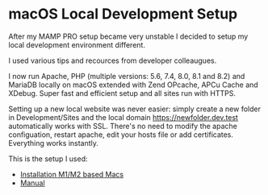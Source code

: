 # macOS Local Development Setup

After my MAMP PRO setup became very unstable I decided to setup my local development environment different.

I used various tips and recources from developer colleaugues.

I now run Apache, PHP (multiple versions: 5.6, 7.4, 8.0, 8.1 and 8.2) and MariaDB locally on macOS extended with Zend OPcache, APCu Cache and XDebug.
Super fast and efficient setup and all sites run with HTTPS.

Setting up a new local website was never easier: simply create a new folder in Development/Sites and the local domain https://newfolder.dev.test automatically works with SSL. There's no need to modify the apache configuation, restart apache, edit your hosts file or add certificates. Everything works instantly.

This is the setup I used:

- <a href="https://github.com/renekreijveld/macOS-Local-Development-Setup/blob/master/development.setup.english.md" target="_blank">Installation M1/M2 based Macs</a>
- <a href="https://github.com/renekreijveld/macOS-Local-Development-Setup/blob/master/manual.english.md" target="_blank">Manual</a>

